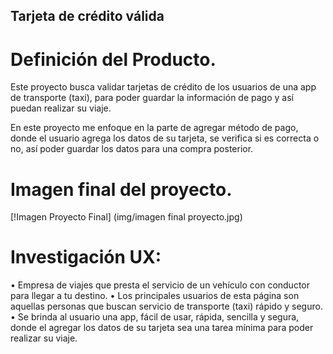 ## Tarjeta de crédito válida

# Definición del Producto.
Este proyecto busca validar tarjetas de crédito de los usuarios de una app de transporte (taxi), para poder guardar la información de pago y así puedan realizar su viaje.

En este proyecto me enfoque en la parte de agregar método de pago, donde el usuario agrega los datos de su tarjeta, se verifica si es correcta o no, así poder guardar los datos para una compra posterior.

# Imagen final del proyecto.
[!Imagen Proyecto Final] (img/imagen final proyecto.jpg)

# Investigación UX:
•	Empresa de viajes que presta el servicio de un vehículo con conductor para llegar a tu destino.
•	Los principales usuarios de esta página son aquellas personas que buscan servicio de transporte (taxi) rápido y seguro.
•	Se brinda al usuario una app, fácil de usar, rápida, sencilla y segura, donde el agregar los datos de su tarjeta sea una tarea mínima para poder realizar su viaje.
